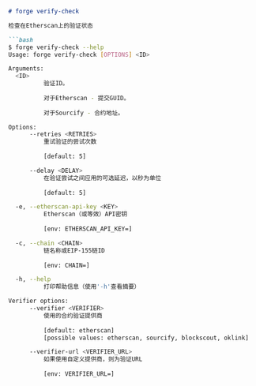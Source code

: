 ```markdown
# forge verify-check

检查在Etherscan上的验证状态

```bash
$ forge verify-check --help
Usage: forge verify-check [OPTIONS] <ID>

Arguments:
  <ID>
          验证ID。
          
          对于Etherscan - 提交GUID。
          
          对于Sourcify - 合约地址。

Options:
      --retries <RETRIES>
          重试验证的尝试次数
          
          [default: 5]

      --delay <DELAY>
          在验证尝试之间应用的可选延迟，以秒为单位
          
          [default: 5]

  -e, --etherscan-api-key <KEY>
          Etherscan（或等效）API密钥
          
          [env: ETHERSCAN_API_KEY=]

  -c, --chain <CHAIN>
          链名称或EIP-155链ID
          
          [env: CHAIN=]

  -h, --help
          打印帮助信息（使用'-h'查看摘要）

Verifier options:
      --verifier <VERIFIER>
          使用的合约验证提供商
          
          [default: etherscan]
          [possible values: etherscan, sourcify, blockscout, oklink]

      --verifier-url <VERIFIER_URL>
          如果使用自定义提供商，则为验证URL
          
          [env: VERIFIER_URL=]
```
```